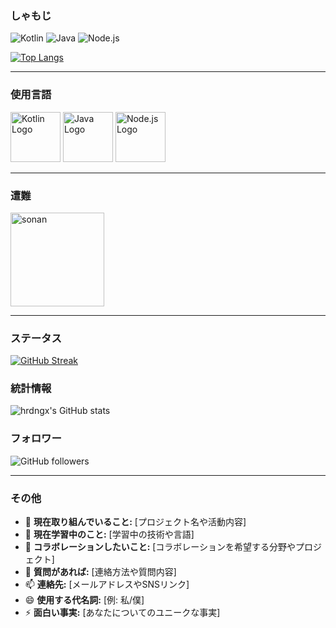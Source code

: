### しゃもじ

![Kotlin](https://img.shields.io/badge/Kotlin-7F52FF?style=for-the-badge&logo=kotlin&logoColor=white)
![Java](https://img.shields.io/badge/Java-007396?style=for-the-badge&logo=java&logoColor=white)
![Node.js](https://img.shields.io/badge/Node.js-339933?style=for-the-badge&logo=node.js&logoColor=white)

[![Top Langs](https://github-readme-stats.vercel.app/api/top-langs/?username=hrdngx&layout=compact&theme=tokyonight)](https://github.com/anuraghazra/github-readme-stats)

---

### 使用言語

<p align="left">
  <img src="https://upload.wikimedia.org/wikipedia/commons/7/74/Kotlin_Icon.png" alt="Kotlin Logo" width="80" height="80"> 
  <img src="https://upload.wikimedia.org/wikipedia/en/3/30/Java_programming_language_logo.svg" alt="Java Logo" width="80" height="80"> 
  <img src="https://upload.wikimedia.org/wikipedia/commons/d/d9/Node.js_logo.svg" alt="Node.js Logo" width="80" height="80">
</p>

---

### 遭難

<img src="https://img.yakkun.com/poke/icon96/n202.gif" alt="sonan" width="150" height="150">

---

### ステータス

[![GitHub Streak](https://github-readme-streak-stats.herokuapp.com/?user=hrdngx&theme=dark)](https://git.io/streak-stats)

### 統計情報

![hrdngx's GitHub stats](https://github-readme-stats.vercel.app/api?username=hrdngx&show_icons=true&theme=radical)

### フォロワー

![GitHub followers](https://img.shields.io/github/followers/hrdngx?style=social)

---

### その他

- 🔭 **現在取り組んでいること:** [プロジェクト名や活動内容]
- 🌱 **現在学習中のこと:** [学習中の技術や言語]
- 👯 **コラボレーションしたいこと:** [コラボレーションを希望する分野やプロジェクト]
- 💬 **質問があれば:** [連絡方法や質問内容]
- 📫 **連絡先:** [メールアドレスやSNSリンク]
- 😄 **使用する代名詞:** [例: 私/僕]
- ⚡ **面白い事実:** [あなたについてのユニークな事実]
